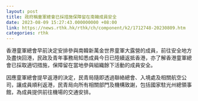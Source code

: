 ```yaml
---
layout: post
title: 政府稱童軍總會已採措施保障留在南韓成員安全
date: 2023-08-09 15:27:43.000000000 +08:00
link: https://news.rthk.hk/rthk/ch/component/k2/1712748-20230809.htm
categories: rthk
---
```


香港童軍總會早前決定安排參與南韓新萬金世界童軍大露營的成員，前往安全地方及盡快回港，民政及青年事務局知悉成員今日已陸續返抵香港，亦了解香港童軍總會已採取適切措施，保障留在當地參與組織餘下活動的成員安全。

因應童軍總會提早返港的決定，民青局隨即透過聯絡總會、入境處及相關航空公司，讓成員順利返港，民青局向所有相關部門及機構致謝，包括國家駐光州總領事館，為成員提供前往機場的交通安排。
